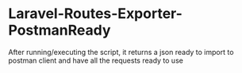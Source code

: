 # Laravel-Routes-Exporter-PostmanReady
After running/executing the script, it returns a json ready to import to postman client and have all the requests ready to use

